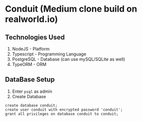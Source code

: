 # Conduit (Medium clone build on realworld.io)

## Technologies Used

1. NodeJS - Platform
2. Typescript - Programming Language
3. PostgreSQL - Database (can use mySQL/SQLite as well)
4. TypeORM - ORM

## DataBase Setup

1. Enter `psql` as admin
2. Create Database

```psql
create database conduit;
create user conduit with encrypted password 'conduit';
grant all privileges on database conduit to conduit;
```